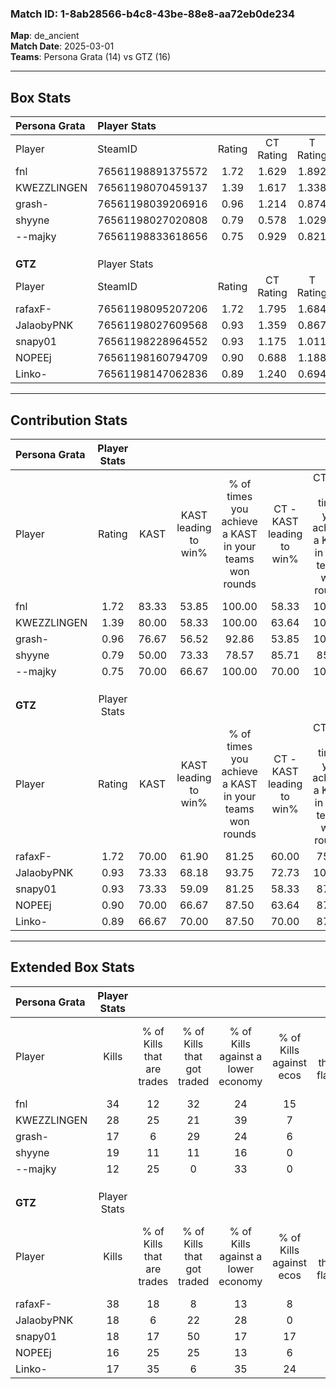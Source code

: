 ### Match ID: 1-8ab28566-b4c8-43be-88e8-aa72eb0de234  
**Map**: de_ancient  
**Match Date**: 2025-03-01  
**Teams**: Persona Grata (14) vs GTZ (16)  

---  

## Box Stats  

| **Persona Grata** | Player Stats      |        |           |          |       |       |       |         |        |      |     |
| :- | :- | :-: | :-: | :-: | :-: | :-: | :-: | :-: | :-: | :-: | :-: |
| Player            | SteamID           | Rating | CT Rating | T Rating | KAST  |  ADR  | Kills | Assists | Deaths | K/D  | HS% |
| fnl               | 76561198891375572 |  1.72  |   1.629   |  1.892   | 83.33 | 119.8 |  34   |    7    |   19   | 1.79 | 47  |
| KWEZZLINGEN       | 76561198070459137 |  1.39  |   1.617   |  1.338   | 80.00 | 94.6  |  28   |    7    |   22   | 1.27 | 60  |
| grash-            | 76561198039206916 |  0.96  |   1.214   |  0.874   | 76.67 | 74.2  |  17   |   10    |   24   | 0.71 | 52  |
| shyyne            | 76561198027020808 |  0.79  |   0.578   |  1.029   | 50.00 | 58.1  |  19   |    5    |   22   | 0.86 | 42  |
| --majky           | 76561198833618656 |  0.75  |   0.929   |  0.821   | 70.00 | 55.3  |  12   |    8    |   21   | 0.57 | 58  |
|                   |                   |        |           |          |       |       |       |         |        |      |     |
|                   |                   |        |           |          |       |       |       |         |        |      |     |
|                   |                   |        |           |          |       |       |       |         |        |      |     |
| **GTZ**           | Player Stats      |        |           |          |       |       |       |         |        |      |     |
| Player            | SteamID           | Rating | CT Rating | T Rating | KAST  |  ADR  | Kills | Assists | Deaths | K/D  | HS% |
| rafaxF-           | 76561198095207206 |  1.72  |   1.795   |  1.684   | 70.00 | 113.9 |  38   |    3    |   18   | 2.11 | 23  |
| JalaobyPNK        | 76561198027609568 |  0.93  |   1.359   |  0.867   | 73.33 | 77.2  |  18   |   10    |   26   | 0.69 | 72  |
| snapy01           | 76561198228964552 |  0.93  |   1.175   |  1.011   | 73.33 | 75.5  |  18   |    9    |   26   | 0.69 | 77  |
| NOPEEj            | 76561198160794709 |  0.90  |   0.688   |  1.188   | 70.00 | 67.4  |  16   |    8    |   21   | 0.76 | 62  |
| Linko-            | 76561198147062836 |  0.89  |   1.240   |  0.694   | 66.67 | 60.9  |  17   |    5    |   20   | 0.85 | 47  |
---  

## Contribution Stats  

| **Persona Grata** | Player Stats |       |                      |                                                        |                           |                                                             |                          |                                                            |
| :- | :-: | :-: | :-: | :-: | :-: | :-: | :-: | :-: |
| Player            |    Rating    | KAST  | KAST leading to win% | % of times you achieve a KAST in your teams won rounds | CT - KAST leading to win% | CT - % of times you achieve a KAST in your teams won rounds | T - KAST leading to win% | T - % of times you achieve a KAST in your teams won rounds |
| fnl               |     1.72     | 83.33 |        53.85         |                         100.00                         |           58.33           |                           100.00                            |          50.00           |                           100.00                           |
| KWEZZLINGEN       |     1.39     | 80.00 |        58.33         |                         100.00                         |           63.64           |                           100.00                            |          53.85           |                           100.00                           |
| grash-            |     0.96     | 76.67 |        56.52         |                         92.86                          |           53.85           |                           100.00                            |          60.00           |                           85.71                            |
| shyyne            |     0.79     | 50.00 |        73.33         |                         78.57                          |           85.71           |                            85.71                            |          62.50           |                           71.43                            |
| --majky           |     0.75     | 70.00 |        66.67         |                         100.00                         |           70.00           |                           100.00                            |          63.64           |                           100.00                           |
|                   |              |       |                      |                                                        |                           |                                                             |                          |                                                            |
|                   |              |       |                      |                                                        |                           |                                                             |                          |                                                            |
|                   |              |       |                      |                                                        |                           |                                                             |                          |                                                            |
| **GTZ**           | Player Stats |       |                      |                                                        |                           |                                                             |                          |                                                            |
| Player            |    Rating    | KAST  | KAST leading to win% | % of times you achieve a KAST in your teams won rounds | CT - KAST leading to win% | CT - % of times you achieve a KAST in your teams won rounds | T - KAST leading to win% | T - % of times you achieve a KAST in your teams won rounds |
| rafaxF-           |     1.72     | 70.00 |        61.90         |                         81.25                          |           60.00           |                            75.00                            |          63.64           |                           87.50                            |
| JalaobyPNK        |     0.93     | 73.33 |        68.18         |                         93.75                          |           72.73           |                           100.00                            |          63.64           |                           87.50                            |
| snapy01           |     0.93     | 73.33 |        59.09         |                         81.25                          |           58.33           |                            87.50                            |          60.00           |                           75.00                            |
| NOPEEj            |     0.90     | 70.00 |        66.67         |                         87.50                          |           63.64           |                            87.50                            |          70.00           |                           87.50                            |
| Linko-            |     0.89     | 66.67 |        70.00         |                         87.50                          |           70.00           |                            87.50                            |          70.00           |                           87.50                            |
---  

## Extended Box Stats  

| **Persona Grata** | Player Stats |                            |                            |                                    |                         |                              |                                 |        |                             |                                     |                          |                               |                            |
| :- | :-: | :-: | :-: | :-: | :-: | :-: | :-: | :-: | :-: | :-: | :-: | :-: | :-: |
| Player            |    Kills     | % of Kills that are trades | % of Kills that got traded | % of Kills against a lower economy | % of Kills against ecos | % of Kills that are flawless | % of Kills that are close duels | Deaths | % of Deaths that get traded | % of Deaths against a lower economy | % of Deaths against ecos | % of Deaths that are flawless | % of Deaths that are close |
| fnl               |      34      |             12             |             32             |                 24                 |           15            |              62              |                3                |   19   |              5              |                  5                  |            5             |              53               |             11             |
| KWEZZLINGEN       |      28      |             25             |             21             |                 39                 |            7            |              57              |                0                |   22   |             23              |                  5                  |            5             |              55               |             5              |
| grash-            |      17      |             6              |             29             |                 24                 |            6            |              71              |                6                |   24   |             25              |                 21                  |            4             |              54               |             4              |
| shyyne            |      19      |             11             |             11             |                 16                 |            0            |              79              |                0                |   22   |              9              |                 14                  |            5             |              86               |             0              |
| --majky           |      12      |             25             |             0              |                 33                 |            0            |              58              |                8                |   21   |             33              |                 14                  |            5             |              57               |             14             |
|                   |              |                            |                            |                                    |                         |                              |                                 |        |                             |                                     |                          |                               |                            |
|                   |              |                            |                            |                                    |                         |                              |                                 |        |                             |                                     |                          |                               |                            |
|                   |              |                            |                            |                                    |                         |                              |                                 |        |                             |                                     |                          |                               |                            |
| **GTZ**           | Player Stats |                            |                            |                                    |                         |                              |                                 |        |                             |                                     |                          |                               |                            |
| Player            |    Kills     | % of Kills that are trades | % of Kills that got traded | % of Kills against a lower economy | % of Kills against ecos | % of Kills that are flawless | % of Kills that are close duels | Deaths | % of Deaths that get traded | % of Deaths against a lower economy | % of Deaths against ecos | % of Deaths that are flawless | % of Deaths that are close |
| rafaxF-           |      38      |             18             |             8              |                 13                 |            8            |              68              |                0                |   18   |             11              |                 11                  |            6             |              83               |             0              |
| JalaobyPNK        |      18      |             6              |             22             |                 28                 |            0            |              61              |                6                |   26   |             38              |                 15                  |            8             |              58               |             4              |
| snapy01           |      18      |             17             |             50             |                 17                 |           17            |              50              |               11                |   26   |             23              |                 12                  |            4             |              69               |             4              |
| NOPEEj            |      16      |             25             |             25             |                 13                 |            6            |              69              |               13                |   21   |             10              |                 14                  |            5             |              67               |             0              |
| Linko-            |      17      |             35             |             6              |                 35                 |           24            |              47              |               12                |   20   |             20              |                  0                  |            0             |              55               |             5              |
